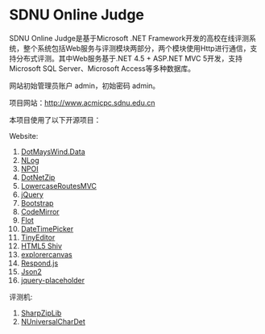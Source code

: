 # SDNU Online Judge
SDNU Online Judge是基于Microsoft .NET Framework开发的高校在线评测系统，整个系统包括Web服务与评测模块两部分，两个模块使用Http进行通信，支持分布式评测。其中Web服务基于.NET 4.5 + ASP.NET MVC 5开发，支持Microsoft SQL Server、Microsoft Access等多种数据库。

网站初始管理员账户 admin，初始密码 admin。

项目网站：http://www.acmicpc.sdnu.edu.cn

本项目使用了以下开源项目：

Website:

1. [DotMaysWind.Data](http://github.com/mayswind/DotMaysWind.Data)
2. [NLog](http://nlog-project.org)
3. [NPOI](http://github.com/tonyqus/npoi)
4. [DotNetZip](http://dotnetzip.codeplex.com)
5. [LowercaseRoutesMVC](http://lowercaseroutesmvc.codeplex.com)
6. [jQuery](http://jquery.com)
7. [Bootstrap](http://getbootstrap.com)
8. [CodeMirror](http://codemirror.net)
9. [Flot](http://www.flotcharts.org)
10. [DateTimePicker](http://xdsoft.net/jqplugins/datetimepicker)
11. [TinyEditor](http://www.leigeber.com/2010/02/javascript-wysiwyg-editor)
12. [HTML5 Shiv](http://code.google.com/p/html5shiv)
13. [explorercanvas](http://code.google.com/p/explorercanvas)
14. [Respond.js](http://j.mp/respondjs)
15. [Json2](https://github.com/douglascrockford/JSON-js)
16. [jquery-placeholder](http://mths.be/placeholder)

评测机:

1. [SharpZipLib](http://icsharpcode.github.io/SharpZipLib)
2. [NUniversalCharDet](http://code.google.com/p/nuniversalchardet)
